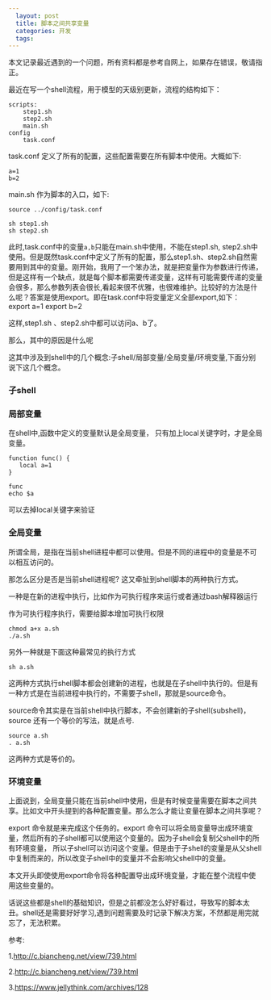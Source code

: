 ```yaml
---
  layout: post
  title: 脚本之间共享变量
  categories: 开发
  tags:
---
```



本文记录最近遇到的一个问题，所有资料都是参考自网上，如果存在错误，敬请指正。

最近在写一个shell流程，用于模型的天级别更新，流程的结构如下：

    scripts:
        step1.sh
        step2.sh
        main.sh
    config
        task.conf

task.conf 定义了所有的配置，这些配置需要在所有脚本中使用。大概如下:

    a=1
    b=2

main.sh 作为脚本的入口，如下:

    source ../config/task.conf 

    sh step1.sh
    sh step2.sh

此时,task.conf中的变量`a,b`只能在main.sh中使用，不能在step1.sh, step2.sh中使用。但是既然task.conf中定义了所有的配置，那么step1.sh、step2.sh自然需要用到其中的变量。刚开始，我用了一个笨办法，就是把变量作为参数进行传递， 但是这样有一个缺点，就是每个脚本都需要传递变量，这样有可能需要传递的变量会很多，那么参数列表会很长,看起来很不优雅，也很难维护。比较好的方法是什么呢？答案是使用export。即在task.conf中将变量定义全部export,如下：
    export a=1
    export b=2

这样,step1.sh 、step2.sh中都可以访问a、b了。

那么，其中的原因是什么呢

这其中涉及到shell中的几个概念:子shell/局部变量/全局变量/环境变量,下面分别说下这几个概念。

### 子shell

### 局部变量

在shell中,函数中定义的变量默认是全局变量， 只有加上local关键字时，才是全局变量。

````
function func() {
   local a=1
}

func
echo $a
````

可以去掉local关键字来验证

### 全局变量

所谓全局，是指在当前shell进程中都可以使用。但是不同的进程中的变量是不可以相互访问的。

那怎么区分是否是当前shell进程呢? 这又牵扯到shell脚本的两种执行方式。

一种是在新的进程中执行，比如作为可执行程序来运行或者通过bash解释器运行

作为可执行程序执行，需要给脚本增加可执行权限

````
chmod a+x a.sh
./a.sh
````

另外一种就是下面这种最常见的执行方式

````
sh a.sh
````

这两种方式执行shell脚本都会创建新的进程，也就是在子shell中执行的。但是有一种方式是在当前进程中执行的，不需要子shell，那就是source命令。

source命令其实是在当前shell中执行脚本，不会创建新的子shell(subshell)， source 还有一个等价的写法，就是点号.

````
source a.sh
. a.sh
````

这两种方式是等价的。


### 环境变量


上面说到，全局变量只能在当前shell中使用，但是有时候变量需要在脚本之间共享。比如文中开头提到的各种配置变量。那么怎么才能让变量在脚本之间共享呢？

export 命令就是来完成这个任务的。export 命令可以将全局变量导出成环境变量，然后所有的子shell都可以使用这个变量的。因为子shell会复制父shell中的所有环境变量， 所以子shell可以访问这个变量。但是由于子shell的变量是从父shell中复制而来的，所以改变子shell中的变量并不会影响父shell中的变量。

本文开头即使使用export命令将各种配置导出成环境变量，才能在整个流程中使用这些变量的。


话说这些都是shell的基础知识，但是之前都没怎么好好看过，导致写的脚本太丑。shell还是需要好好学习,遇到问题需要及时记录下解决方案，不然都是用完就忘了，无法积累。

参考:

1.http://c.biancheng.net/view/739.html

2.http://c.biancheng.net/view/739.html

3.https://www.jellythink.com/archives/128
